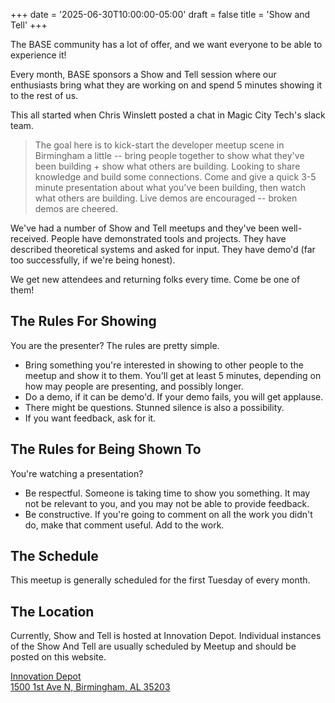 +++
date = '2025-06-30T10:00:00-05:00'
draft = false
title = 'Show and Tell'
+++

The BASE community has a lot of offer, and we want everyone to be able to experience it!

Every month, BASE sponsors a Show and Tell session where our enthusiasts bring what they are working on and spend 5 minutes showing it to the rest of us. 

This all started when Chris Winslett posted a chat in Magic City Tech's slack team.

> The goal here is to kick-start the developer meetup scene in Birmingham a little -- bring people together to show what they've been building + show what others are building. Looking to share knowledge and build some connections. Come and give a quick 3-5 minute presentation about what you've been building, then watch what others are building. Live demos are encouraged -- broken demos are cheered.

We've had a number of Show and Tell meetups and they've been well-received.  People have demonstrated tools and projects.  They have described theoretical systems and asked for input.  They have demo'd (far too successfully, if we're being honest).  

We get new attendees and returning folks every time.  Come be one of them!

## The Rules For Showing
You are the presenter?  The rules are pretty simple.  

- Bring something you're interested in showing to other people to the meetup and show it to them.  You'll get at least 5 minutes, depending on how may people are presenting, and possibly longer.
- Do a demo, if it can be demo'd.  If your demo fails, you will get applause.  
- There might be questions.  Stunned silence is also a possibility.
- If you want feedback, ask for it.

## The Rules for Being Shown To

You're watching a presentation?

- Be respectful.  Someone is taking time to show you something.  It may not be relevant to you, and you may not be able to provide feedback.  
- Be constructive.  If you're going to comment on all the work you didn't do, make that comment useful.  Add to the work.

## The Schedule

This meetup is generally scheduled for the first Tuesday of every month. 

## The Location

Currently, Show and Tell is hosted at Innovation Depot.  Individual instances of the Show And Tell are usually scheduled by Meetup and should be posted on this website.

[Innovation Depot<br/>1500 1st Ave N, Birmingham, AL 35203](https://maps.app.goo.gl/jNXUaNXy8EMLcheC7)


